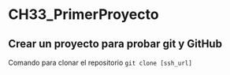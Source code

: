 # CH33_PrimerProyecto
## Crear un proyecto para probar  git y GitHub
Comando para clonar el repositorio
`git clone [ssh_url]`

